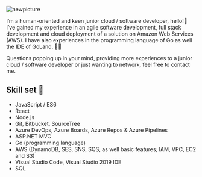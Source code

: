 ![newpicture](https://user-images.githubusercontent.com/56343426/167093954-97f40432-48b7-4743-8fb7-3fd9a71954e1.png)

I’m a human-oriented and keen junior cloud / software developer, hello!👋 
I’ve gained my experience in an agile software development, full stack development and cloud deployment of a solution on Amazon Web Services (AWS). I have also experiences in the programming language of Go as well the IDE of GoLand. 👩‍💻 

Questions popping up in your mind, providing more experiences to a junior cloud / software developer or just wanting to network, feel free to contact me.

  ## Skill set 🦄
         
- JavaScript / ES6 
- React
- Node.js
- Git, Bitbucket, SourceTree
- Azure DevOps, Azure Boards, Azure Repos & Azure Pipelines
- ASP.NET MVC
- Go (programming language)
- AWS (DynamoDB, SES, SNS, SQS, as well basic features; IAM, VPC, EC2 and S3)
- Visual Studio Code, Visual Studio 2019 IDE
- SQL
